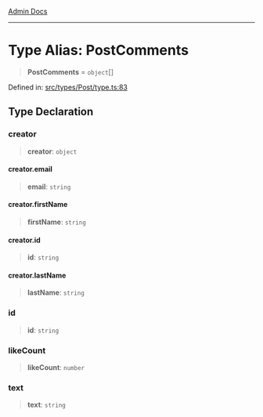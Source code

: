 [Admin Docs](/)

***

# Type Alias: PostComments

> **PostComments** = `object`[]

Defined in: [src/types/Post/type.ts:83](https://github.com/PalisadoesFoundation/talawa-admin/blob/main/src/types/Post/type.ts#L83)

## Type Declaration

### creator

> **creator**: `object`

#### creator.email

> **email**: `string`

#### creator.firstName

> **firstName**: `string`

#### creator.id

> **id**: `string`

#### creator.lastName

> **lastName**: `string`

### id

> **id**: `string`

### likeCount

> **likeCount**: `number`

### text

> **text**: `string`
